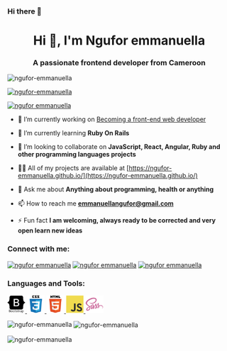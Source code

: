 ### Hi there 👋


<h1 align="center">Hi 👋, I'm Ngufor emmanuella</h1>
<h3 align="center">A passionate frontend developer from Cameroon</h3>

<p align="left"> <img src="https://komarev.com/ghpvc/?username=ngufor-emmanuella&label=Profile%20views&color=0e75b6&style=flat" alt="ngufor-emmanuella" /> </p>

<p align="left"> <a href="https://github.com/ryo-ma/github-profile-trophy"><img src="https://github-profile-trophy.vercel.app/?username=ngufor-emmanuella" alt="ngufor-emmanuella" /></a> </p>

<p align="left"> <a href="https://twitter.com/ngufor emmanuella" target="blank"><img src="https://img.shields.io/twitter/follow/ngufor emmanuella?logo=twitter&style=for-the-badge" alt="ngufor emmanuella" /></a> </p>

- 🔭 I’m currently working on [Becoming a front-end web developer](https://ngufor-emmanuella.github.io/microverse-capstone/)

- 🌱 I’m currently learning **Ruby On Rails**

- 👯 I’m looking to collaborate on **JavaScript, React, Angular, Ruby and other programming languages projects**

- 👨‍💻 All of my projects are available at [https://ngufor-emmanuella.github.io/](https://ngufor-emmanuella.github.io/)

- 💬 Ask me about **Anything about programming, health or anything**

- 📫 How to reach me **emmanuellangufor@gmail.com**

- ⚡ Fun fact **I am welcoming, always ready to be corrected and very open learn new ideas**

<h3 align="left">Connect with me:</h3>
<p align="left">
<a href="https://twitter.com/ngufor emmanuella" target="blank"><img align="center" src="https://raw.githubusercontent.com/rahuldkjain/github-profile-readme-generator/master/src/images/icons/Social/twitter.svg" alt="ngufor emmanuella" height="30" width="40" /></a>
<a href="https://linkedin.com/in/ngufor emmanuella" target="blank"><img align="center" src="https://raw.githubusercontent.com/rahuldkjain/github-profile-readme-generator/master/src/images/icons/Social/linked-in-alt.svg" alt="ngufor emmanuella" height="30" width="40" /></a>
<a href="https://www.hackerrank.com/ngufor emmanuella" target="blank"><img align="center" src="https://raw.githubusercontent.com/rahuldkjain/github-profile-readme-generator/master/src/images/icons/Social/hackerrank.svg" alt="ngufor emmanuella" height="30" width="40" /></a>
</p>

<h3 align="left">Languages and Tools:</h3>
<p align="left"> <a href="https://getbootstrap.com" target="_blank" rel="noreferrer"> <img src="https://raw.githubusercontent.com/devicons/devicon/master/icons/bootstrap/bootstrap-plain-wordmark.svg" alt="bootstrap" width="40" height="40"/> </a> <a href="https://www.w3schools.com/css/" target="_blank" rel="noreferrer"> <img src="https://raw.githubusercontent.com/devicons/devicon/master/icons/css3/css3-original-wordmark.svg" alt="css3" width="40" height="40"/> </a> <a href="https://www.w3.org/html/" target="_blank" rel="noreferrer"> <img src="https://raw.githubusercontent.com/devicons/devicon/master/icons/html5/html5-original-wordmark.svg" alt="html5" width="40" height="40"/> </a> <a href="https://developer.mozilla.org/en-US/docs/Web/JavaScript" target="_blank" rel="noreferrer"> <img src="https://raw.githubusercontent.com/devicons/devicon/master/icons/javascript/javascript-original.svg" alt="javascript" width="40" height="40"/> </a> <a href="https://sass-lang.com" target="_blank" rel="noreferrer"> <img src="https://raw.githubusercontent.com/devicons/devicon/master/icons/sass/sass-original.svg" alt="sass" width="40" height="40"/> </a> </p>

<p><img align="left" src="https://github-readme-stats.vercel.app/api/top-langs?username=ngufor-emmanuella&show_icons=true&locale=en&layout=compact" alt="ngufor-emmanuella" /></p>

<p>&nbsp;<img align="center" src="https://github-readme-stats.vercel.app/api?username=ngufor-emmanuella&show_icons=true&locale=en" alt="ngufor-emmanuella" /></p>

<p><img align="center" src="https://github-readme-streak-stats.herokuapp.com/?user=ngufor-emmanuella&" alt="ngufor-emmanuella" /></p>


